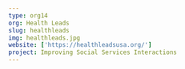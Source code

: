 ```yaml
---
type: org14
org: Health Leads
slug: healthleads
img: healthleads.jpg
website: ['https://healthleadsusa.org/']
project: Improving Social Services Interactions 
---
```


